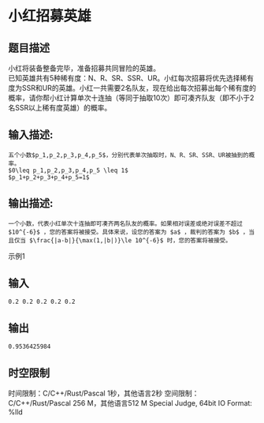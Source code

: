 # 小红招募英雄

## 题目描述

小红将装备整备完毕，准备招募共同冒险的英雄。  
已知英雄共有5种稀有度：N、R、SR、SSR、UR。小红每次招募将优先选择稀有度为SSR和UR的英雄。小红一共需要2名队友，现在给出每次招募出每个稀有度的概率，请你帮小红计算单次十连抽（等同于抽取10次）即可凑齐队友（即不小于2名SSR以上稀有度英雄）的概率。

## 输入描述:
    
    
    五个小数$p_1,p_2,p_3,p_4,p_5$，分别代表单次抽取时，N、R、SR、SSR、UR被抽到的概率。  
    $0\leq p_1,p_2,p_3,p_4,p_5 \leq 1$  
    $p_1+p_2+p_3+p_4+p_5=1$

## 输出描述:
    
    
    一个小数，代表小红单次十连抽即可凑齐两名队友的概率。如果相对误差或绝对误差不超过 $10^{-6}$ ，您的答案将被接受。具体来说，设您的答案为 $a$ ，裁判的答案为 $b$ ，当且仅当 $\frac{|a-b|}{\max(1,|b|)}\le 10^{-6}$ 时，您的答案将被接受。  
    

示例1 

## 输入
    
    
    0.2 0.2 0.2 0.2 0.2

## 输出
    
    
    0.9536425984


## 时空限制

时间限制：C/C++/Rust/Pascal 1秒，其他语言2秒
空间限制：C/C++/Rust/Pascal 256 M，其他语言512 M
Special Judge, 64bit IO Format: %lld
